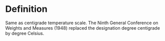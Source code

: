# Definition

Same as centigrade temperature scale. The Ninth General Conference on
Weights and Measures (1948) replaced the designation degree centigrade
by degree Celsius.

